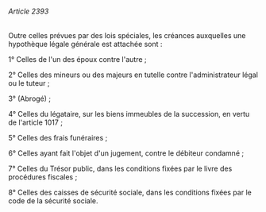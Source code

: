 ###### Article 2393

Outre celles prévues par des lois spéciales, les créances auxquelles une hypothèque légale générale est attachée sont :

1° Celles de l'un des époux contre l'autre ;

2° Celles des mineurs ou des majeurs en tutelle contre l'administrateur légal ou le tuteur ;

3° (Abrogé) ;

4° Celles du légataire, sur les biens immeubles de la succession, en vertu de l'article 1017 ;

5° Celles des frais funéraires ;

6° Celles ayant fait l'objet d'un jugement, contre le débiteur condamné ;

7° Celles du Trésor public, dans les conditions fixées par le livre des procédures fiscales ;

8° Celles des caisses de sécurité sociale, dans les conditions fixées par le code de la sécurité sociale.

